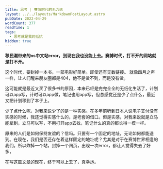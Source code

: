 ```yaml
---
title: 思考 | 赛博时代的无力感
layout: ../../layouts/MarkdownPostLayout.astro
pubDate: 2022-04-29
wordCount: 377
readTime: 1
tags:
  - 思考就是我的抵抗
hidden: true
---
```

 **移民潮带来的ns中文站error，到现在我也没能上去。赛博时代，打不开的网站就是打不开。**
 
 这个时代，要封掉一本书，一部电影好简单。即使还有无数链接。
就像四月之声一样，让人们醒来朋友圈都是404，他不是做不到，而是没有做。

这可能就是最近又买了很多书的原因，本来已经是完完全全的无纸化生活了，计划可以app写，计时可以app做，笔记也用app写，但总感觉还是少了点什么，最近又把计划移到了本子上。

少了点什么呢，对我来说少了的是一种实感。在多年前听到日本人说电子支付没有实感的时候，我还觉得实感什么的，是老套的借口。但是实感，对我来说就是立马能拿到，立马可以写，不用打开app去找，笔记什么的真的都长得一模一样。

原来的人们是如何保持友谊的？信吗。只要有一个固定的地址，无论如何都能送到。在现在，我们是否还存在着这样固定的地址呢？尤其是对于在赛博世界相逢的我们。所以炸掉一个站，封掉一个网页，出现一次error，都让人觉得失去了好多，

在写这篇文章的现在，终于可以上去了，真幸运。

